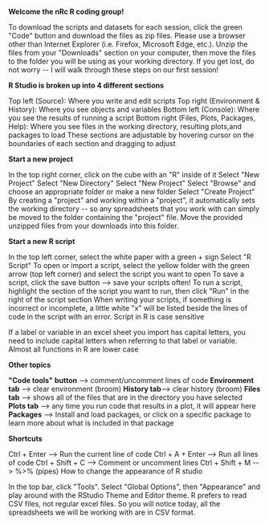 **Welcome the nRc R coding group!**

To download the scripts and datasets for each session, click the green "Code" button and download the files as zip files. Please use a browser other than Internet Explorer (i.e. Firefox, Microsoft Edge, etc.). Unzip the files from your "Downloads" section on your computer, then move the files to the folder you will be using as your working directory. If you get lost, do not worry -- I will walk through these steps on our first session!

**R Studio is broken up into 4 different sections**

Top left (Source): Where you write and edit scripts
Top right (Environment & History): Where you see objects and variables
Bottom left (Console): Where you see the results of running a script
Bottom right (Files, Plots, Packages, Help): Where you see files in the working directory, resulting plots,and packages to load
These sections are adjustable by hovering cursor on the boundaries of each section and dragging to adjust

**Start a new project**

In the top right corner, click on the cube with an "R" inside of it
Select "New Project"
Select "New Directory"
Select "New Project"
Select "Browse" and choose an appropriate folder or make a new folder
Select "Create Project"
By creating a "project" and working within a "project", it automatically sets the working directory -- so any spreadsheets that you work with can simply be moved to the folder containing the "project" file. Move the provided unzipped files from your downloads into this folder.

**Start a new R script**

In the top left corner, select the white paper with a green + sign
Select "R Script"
To open or import a script, select the yellow folder with the green arrow (top left corner) and select the script you want to open
To save a script, click the save button --> save your scripts often!
To run a script, highlight the section of the script you want to run, then click "Run" in the right of the script section
When writing your scripts, if something is incorrect or incomplete, a little white "x" will be listed beside the lines of code in the script with an error.
Script in R is case sensitive

If a label or variable in an excel sheet you import has capital letters, you need to include capital letters when referring to that label or variable.
Almost all functions in R are lower case

**Other topics**

**"Code tools" button** --> comment/uncomment lines of code
**Environment tab** --> clear environment (broom)
**History tab**--> clear history (broom)
**Files tab** --> shows all of the files that are in the directory you have selected
**Plots tab** --> any time you run code that results in a plot, it will appear here
**Packages** --> Install and load packages, or click on a specific package to learn more about what is included in that package

**Shortcuts**

Ctrl + Enter --> Run the current line of code
Ctrl + A + Enter --> Run all lines of code
Ctrl + Shift + C --> Comment or uncomment lines
Ctrl + Shift + M --> %>% (pipes)
How to change the appearance of R studio

In the top bar, click "Tools". Select "Global Options", then "Appearance" and play around with the RStudio Theme and Editor theme.
R prefers to read CSV files, not regular excel files. So you will notice today, all the spreadsheets we will be working with are in CSV format.
